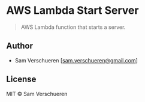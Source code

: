 # AWS Lambda Start Server

> AWS Lambda function that starts a server.

## Author

- Sam Verschueren [<sam.verschueren@gmail.com>]

## License

MIT © Sam Verschueren
